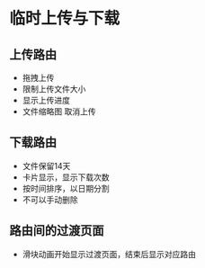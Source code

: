 # 临时上传与下载

## 上传路由
- 拖拽上传
- 限制上传文件大小
- 显示上传进度
- 文件缩略图
	  取消上传

## 下载路由
- 文件保留14天
- 卡片显示，显示下载次数
- 按时间排序，以日期分割
- 不可以手动删除

## 路由间的过渡页面
- 滑块动画开始显示过渡页面，结束后显示对应路由